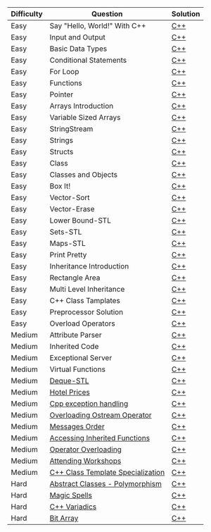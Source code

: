 |Difficulty|Question|Solution|
|-|-|-|
|Easy|Say "Hello, World!" With C++|[C++](https://)
|Easy|Input and Output|[C++](https://)
|Easy|Basic Data Types|[C++](https://)
|Easy|Conditional Statements|[C++](https://)
|Easy|For Loop|[C++](https://)
|Easy|Functions|[C++](https://)
|Easy|Pointer|[C++](https://)
|Easy|Arrays Introduction|[C++](https://)
|Easy|Variable Sized Arrays|[C++](https://)
|Easy|StringStream|[C++](https://)
|Easy|Strings|[C++](https://)
|Easy|Structs|[C++](https://)
|Easy|Class|[C++](https://)
|Easy|Classes and Objects|[C++](https://)
|Easy|Box It!|[C++](https://)
|Easy|Vector-Sort|[C++](https://)
|Easy|Vector-Erase|[C++](https://)
|Easy|Lower Bound-STL|[C++](https://)
|Easy|Sets-STL|[C++](https://)
|Easy|Maps-STL|[C++](https://)
|Easy|Print Pretty|[C++](https://)
|Easy|Inheritance Introduction|[C++](https://)
|Easy|Rectangle Area|[C++](https://)
|Easy|Multi Level Inheritance|[C++](https://)
|Easy|C++ Class Tamplates|[C++](https://)
|Easy|Preprocessor Solution|[C++](https://)
|Easy|Overload Operators|[C++](https://)
|Medium|Attribute Parser|[C++](https://)
|Medium|Inherited Code|[C++](https://)
|Medium|Exceptional Server|[C++](https://)
|Medium|Virtual Functions|[C++](https://)
|Medium|[Deque-STL](https://www.hackerrank.com/challenges/deque-stl/problem?isFullScreen=true)|[C++](https://)
|Medium|[Hotel Prices](https://www.hackerrank.com/challenges/hotel-prices/problem?isFullScreen=true)|[C++](https://)
|Medium|[Cpp exception handling](https://www.hackerrank.com/challenges/cpp-exception-handling/problem?isFullScreen=true)|[C++](https://)
|Medium|[Overloading Ostream Operator](https://www.hackerrank.com/challenges/overloading-ostream-operator/problem?isFullScreen=true)|[C++](https://)
|Medium|[Messages Order](https://www.hackerrank.com/challenges/messages-order/problem?isFullScreen=true)|[C++](https://)
|Medium|[Accessing Inherited Functions](https://www.hackerrank.com/challenges/accessing-inherited-functions/problem?isFullScreen=true)|[C++](https://)
|Medium|[Operator Overloading](https://www.hackerrank.com/challenges/operator-overloading/problem?isFullScreen=true)|[C++](https://)
|Medium|[Attending Workshops](https://www.hackerrank.com/challenges/attending-workshops/problem?isFullScreen=true)|[C++](https://)
|Medium|[C++ Class Template Specialization](https://www.hackerrank.com/challenges/cpp-class-template-specialization/problem?isFullScreen=true)|[C++](https://)
|Hard|[Abstract Classes - Polymorphism](https://www.hackerrank.com/challenges/abstract-classes-polymorphism/problem?isFullScreen=true)|[C++](https://)
|Hard|[Magic Spells](https://www.hackerrank.com/challenges/magic-spells/problem?isFullScreen=true)|[C++](https://)
|Hard|[C++ Variadics](https://www.hackerrank.com/challenges/cpp-variadics/problem?isFullScreen=true)|[C++](https://)
|Hard|[Bit Array](https://www.hackerrank.com/challenges/bitset-1/problem?isFullScreen=true)|[C++](https://)
